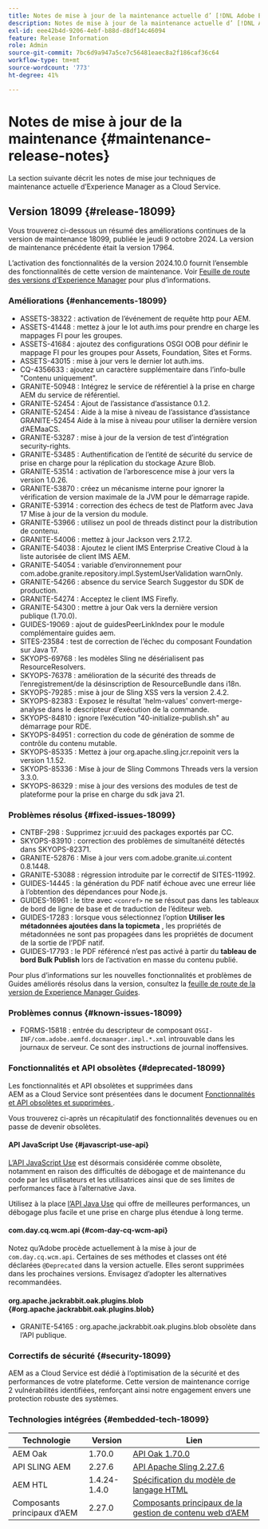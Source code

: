 ```yaml
---
title: Notes de mise à jour de la maintenance actuelle d’ [!DNL Adobe Experience Manager]  as a Cloud Service.
description: Notes de mise à jour de la maintenance actuelle d’ [!DNL Adobe Experience Manager]  as a Cloud Service.
exl-id: eee42b4d-9206-4ebf-b88d-d8df14c46094
feature: Release Information
role: Admin
source-git-commit: 7bc6d9a947a5ce7c56481eaec8a2f186caf36c64
workflow-type: tm+mt
source-wordcount: '773'
ht-degree: 41%

---
```



# Notes de mise à jour de la maintenance {#maintenance-release-notes}

La section suivante décrit les notes de mise jour techniques de maintenance actuelle d’Experience Manager as a Cloud Service.

## Version 18099 {#release-18099}

Vous trouverez ci-dessous un résumé des améliorations continues de la version de maintenance 18099, publiée le jeudi 9 octobre 2024. La version de maintenance précédente était la version 17964.

L’activation des fonctionnalités de la version 2024.10.0 fournit l’ensemble des fonctionnalités de cette version de maintenance. Voir [Feuille de route des versions d’Experience Manager](https://experienceleague.adobe.com/fr/docs/experience-manager-release-information/aem-release-updates/update-releases-roadmap) pour plus d’informations.

### Améliorations {#enhancements-18099}

* ASSETS-38322 : activation de l’événement de requête http pour AEM.
* ASSETS-41448 : mettez à jour le lot auth.ims pour prendre en charge les mappages FI pour les groupes.
* ASSETS-41684 : ajoutez des configurations OSGI OOB pour définir le mappage FI pour les groupes pour Assets, Foundation, Sites et Forms.
* ASSETS-43015 : mise à jour vers le dernier lot auth.ims.
* CQ-4356633 : ajoutez un caractère supplémentaire dans l’info-bulle &quot;Contenu uniquement&quot;.
* GRANITE-50948 : Intégrez le service de référentiel à la prise en charge AEM du service de référentiel.
* GRANITE-52454 : Ajout de l’assistance d’assistance 0.1.2.
* GRANITE-52454 : Aide à la mise à niveau de l’assistance d’assistance GRANITE-52454 Aide à la mise à niveau pour utiliser la dernière version d’AEMaaCS.
* GRANITE-53287 : mise à jour de la version de test d’intégration security-rights.
* GRANITE-53485 : Authentification de l’entité de sécurité du service de prise en charge pour la réplication du stockage Azure Blob.
* GRANITE-53514 : activation de l’arborescence mise à jour vers la version 1.0.26.
* GRANITE-53870 : créez un mécanisme interne pour ignorer la vérification de version maximale de la JVM pour le démarrage rapide.
* GRANITE-53914 : correction des échecs de test de Platform avec Java 17 Mise à jour de la version du module.
* GRANITE-53966 : utilisez un pool de threads distinct pour la distribution de contenu.
* GRANITE-54006 : mettez à jour Jackson vers 2.17.2.
* GRANITE-54038 : Ajoutez le client IMS Enterprise Creative Cloud à la liste autorisée de client IMS AEM.
* GRANITE-54054 : variable d’environnement pour com.adobe.granite.repository.impl.SystemUserValidation warnOnly.
* GRANITE-54266 : absence du service Search Suggestor du SDK de production.
* GRANITE-54274 : Acceptez le client IMS Firefly.
* GRANITE-54300 : mettre à jour Oak vers la dernière version publique (1.70.0).
* GUIDES-19069 : ajout de guidesPeerLinkIndex pour le module complémentaire guides aem.
* SITES-23584 : test de correction de l’échec du composant Foundation sur Java 17.
* SKYOPS-69768 : les modèles Sling ne désérialisent pas ResourceResolvers.
* SKYOPS-76378 : amélioration de la sécurité des threads de l’enregistrement/de la désinscription de ResourceBundle dans i18n.
* SKYOPS-79285 : mise à jour de Sling XSS vers la version 2.4.2.
* SKYOPS-82383 : Exposez le résultat &#39;helm-values&#39; convert-merge-analyse dans le descripteur d’exécution de la commande.
* SKYOPS-84810 : ignore l’exécution &quot;40-initialize-publish.sh&quot; au démarrage pour RDE.
* SKYOPS-84951 : correction du code de génération de somme de contrôle du contenu mutable.
* SKYOPS-85335 : Mettez à jour org.apache.sling.jcr.repoinit vers la version 1.1.52.
* SKYOPS-85336 : Mise à jour de Sling Commons Threads vers la version 3.3.0.
* SKYOPS-86329 : mise à jour des versions des modules de test de plateforme pour la prise en charge du sdk java 21.

### Problèmes résolus {#fixed-issues-18099}

* CNTBF-298 : Supprimez jcr:uuid des packages exportés par CC.
* SKYOPS-83910 : correction des problèmes de simultanéité détectés dans SKYOPS-82371.
* GRANITE-52876 : Mise à jour vers com.adobe.granite.ui.content 0.8.1448.
* GRANITE-53088 : régression introduite par le correctif de SITES-11992.
* GUIDES-14445 : la génération du PDF natif échoue avec une erreur liée à l’obtention des dépendances pour Node.js.
* GUIDES-16961 : le titre avec `<conref>` ne se résout pas dans les tableaux de bord de ligne de base et de traduction de l’éditeur web.
* GUIDES-17283 : lorsque vous sélectionnez l’option **Utiliser les métadonnées ajoutées dans la topicmeta** , les propriétés de métadonnées ne sont pas propagées dans les propriétés de document de la sortie de l’PDF natif.
* GUIDES-17793 : le PDF référencé n’est pas activé à partir du **tableau de bord Bulk Publish** lors de l’activation en masse du contenu publié.

Pour plus d’informations sur les nouvelles fonctionnalités et problèmes de Guides améliorés résolus dans la version, consultez la [feuille de route de la version de Experience Manager Guides](https://experienceleague.adobe.com/fr/docs/experience-manager-guides/using/release-info/aem-guides-releases-roadmap).

### Problèmes connus {#known-issues-18099}

* FORMS-15818 : entrée du descripteur de composant `OSGI-INF/com.adobe.aemfd.docmanager.impl.*.xml` introuvable dans les journaux de serveur. Ce sont des instructions de journal inoffensives.

### Fonctionnalités et API obsolètes {#deprecated-18099}

Les fonctionnalités et API obsolètes et supprimées dans AEM as a Cloud Service sont présentées dans le document [Fonctionnalités et API obsolètes et supprimées ](/help/release-notes/deprecated-removed-features.md).

Vous trouverez ci-après un récapitulatif des fonctionnalités devenues ou en passe de devenir obsolètes.

#### API JavaScript Use {#javascript-use-api}

[L’API JavaScript Use](https://github.com/adobe/htl-spec/blob/master/SPECIFICATION.md#42-javascript-use-api) est désormais considérée comme obsolète, notamment en raison des difficultés de débogage et de maintenance du code par les utilisateurs et les utilisatrices ainsi que de ses limites de performances face à l’alternative Java.

Utilisez à la place [l’API Java Use](https://experienceleague.adobe.com/fr/docs/experience-manager-htl/content/java-use-api) qui offre de meilleures performances, un débogage plus facile et une prise en charge plus étendue à long terme.

#### com.day.cq.wcm.api {#com-day-cq-wcm-api}

Notez qu’Adobe procède actuellement à la mise à jour de `com.day.cq.wcm.api`. Certaines de ses méthodes et classes ont été déclarées `@Deprecated` dans la version actuelle. Elles seront supprimées dans les prochaines versions. Envisagez d’adopter les alternatives recommandées.

#### org.apache.jackrabbit.oak.plugins.blob {#org.apache.jackrabbit.oak.plugins.blob}

* GRANITE-54165 : org.apache.jackrabbit.oak.plugins.blob obsolète dans l’API publique.

### Correctifs de sécurité {#security-18099}

AEM as a Cloud Service est dédié à l’optimisation de la sécurité et des performances de votre plateforme. Cette version de maintenance corrige 2 vulnérabilités identifiées, renforçant ainsi notre engagement envers une protection robuste des systèmes.

### Technologies intégrées {#embedded-tech-18099}

| Technologie | Version | Lien |
|---|---|---|
| AEM Oak | 1.70.0 | [API Oak 1.70.0](https://www.javadoc.io/doc/org.apache.jackrabbit/oak-api/1.70.0/index.html) |
| API SLING AEM | 2.27.6 | [API Apache Sling 2.27.6](https://www.javadoc.io/doc/org.apache.sling/org.apache.sling.api/latest/index.html) |
| AEM HTL | 1.4.24-1.4.0 | [Spécification du modèle de langage HTML](https://github.com/adobe/htl-spec) |
| Composants principaux d’AEM | 2.27.0 | [Composants principaux de la gestion de contenu web d’AEM](https://github.com/adobe/aem-core-wcm-components) |
